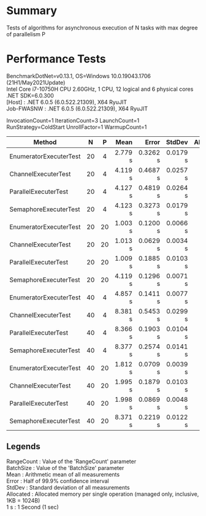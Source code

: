 # Summary

Tests of algorithms for asynchronous execution of N tasks with max degree of parallelism P

# Performance Tests

BenchmarkDotNet=v0.13.1, OS=Windows 10.0.19043.1706 (21H1/May2021Update)  
Intel Core i7-10750H CPU 2.60GHz, 1 CPU, 12 logical and 6 physical cores  
.NET SDK=6.0.300  
  [Host]     : .NET 6.0.5 (6.0.522.21309), X64 RyuJIT  
  Job-FWASNW : .NET 6.0.5 (6.0.522.21309), X64 RyuJIT  

InvocationCount=1  IterationCount=3  LaunchCount=1  
RunStrategy=ColdStart  UnrollFactor=1  WarmupCount=1  

|                 Method |  N  |  P  |    Mean |    Error |   StdDev | Allocated |
|----------------------- |:---:|:---:|--------:|---------:|---------:|----------:|
| EnumeratorExecuterTest |  20 |   4 | 2.779 s | 0.3262 s | 0.0179 s |     10 KB |
|    ChannelExecuterTest |  20 |   4 | 4.119 s | 0.4687 s | 0.0257 s |     13 KB |
|   ParallelExecuterTest |  20 |   4 | 4.127 s | 0.4819 s | 0.0264 s |     12 KB |
|  SemaphoreExecuterTest |  20 |   4 | 4.123 s | 0.3273 s | 0.0179 s |     14 KB |
| EnumeratorExecuterTest |  20 |  20 | 1.003 s | 0.1200 s | 0.0066 s |     11 KB |
|    ChannelExecuterTest |  20 |  20 | 1.013 s | 0.0629 s | 0.0034 s |     18 KB |
|   ParallelExecuterTest |  20 |  20 | 1.009 s | 0.1885 s | 0.0103 s |     13 KB |
|  SemaphoreExecuterTest |  20 |  20 | 4.119 s | 0.1296 s | 0.0071 s |     14 KB |
| EnumeratorExecuterTest |  40 |   4 | 4.857 s | 0.1411 s | 0.0077 s |     16 KB |
|    ChannelExecuterTest |  40 |   4 | 8.381 s | 0.5453 s | 0.0299 s |     22 KB |
|   ParallelExecuterTest |  40 |   4 | 8.366 s | 0.1903 s | 0.0104 s |     20 KB |
|  SemaphoreExecuterTest |  40 |   4 | 8.377 s | 0.2574 s | 0.0141 s |     25 KB |
| EnumeratorExecuterTest |  40 |  20 | 1.812 s | 0.0709 s | 0.0039 s |     21 KB |
|    ChannelExecuterTest |  40 |  20 | 1.995 s | 0.1879 s | 0.0103 s |     27 KB |
|   ParallelExecuterTest |  40 |  20 | 1.998 s | 0.0869 s | 0.0048 s |     22 KB |
|  SemaphoreExecuterTest |  40 |  20 | 8.371 s | 0.2219 s | 0.0122 s |     25 KB |

## Legends

RangeCount : Value of the 'RangeCount' parameter  
BatchSize  : Value of the 'BatchSize' parameter  
Mean       : Arithmetic mean of all measurements  
Error      : Half of 99.9% confidence interval  
StdDev     : Standard deviation of all measurements  
Allocated  : Allocated memory per single operation (managed only, inclusive, 1KB = 1024B)  
1 s        : 1 Second (1 sec)
